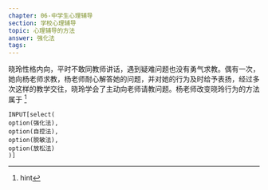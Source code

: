 ```yaml
---
chapter: 06-中学生心理辅导
section: 学校心理辅导
topic: 心理辅导的方法
answer: 强化法
tags:
---
```


晓玲性格内向，平时不敢同教师讲话，遇到疑难问题也没有勇气求教。偶有一次，她向杨老师求教，杨老师耐心解答她的问题，并对她的行为及时给予表扬，经过多次这样的教学交往，晓玲学会了主动向老师请教问题。杨老师改变晓玲行为的方法属于 [^1]

```meta-bind
INPUT[select(
option(强化法),
option(自控法),
option(脱敏法),
option(放松法)
)]
```

[^1]: hint